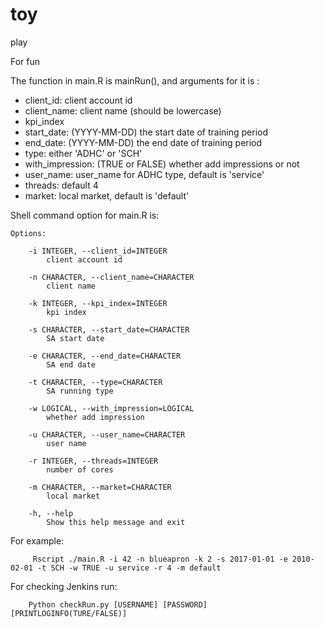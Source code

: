 # toy
play

For fun

The function in main.R is mainRun(), and arguments for it is :
  * client_id: client account id
  * client_name: client name (should be lowercase)
  * kpi_index
  * start_date: (YYYY-MM-DD) the start date of training period
  * end_date: (YYYY-MM-DD) the end date of training period
  * type: either 'ADHC' or 'SCH'
  * with_impression: (TRUE or FALSE) whether add impressions or not
  * user_name: user_name for ADHC type, default is 'service'
  * threads: default 4
  * market: local market, default is 'default'
  
Shell command option for main.R is:
```
Options:

    -i INTEGER, --client_id=INTEGER
        client account id

    -n CHARACTER, --client_name=CHARACTER
        client name

    -k INTEGER, --kpi_index=INTEGER
        kpi index

    -s CHARACTER, --start_date=CHARACTER
        SA start date

    -e CHARACTER, --end_date=CHARACTER
        SA end date

    -t CHARACTER, --type=CHARACTER
        SA running type

    -w LOGICAL, --with_impression=LOGICAL
        whether add impression

    -u CHARACTER, --user_name=CHARACTER
        user name

    -r INTEGER, --threads=INTEGER
        number of cores

    -m CHARACTER, --market=CHARACTER
        local market

    -h, --help
        Show this help message and exit
```
For example:
```shell
     Rscript ./main.R -i 42 -n blueapron -k 2 -s 2017-01-01 -e 2010-02-01 -t SCH -w TRUE -u service -r 4 -m default
 ```
 
For checking Jenkins run:
 ```shell
     Python checkRun.py [USERNAME] [PASSWORD] [PRINTLOGINFO(TURE/FALSE)]
 ```
